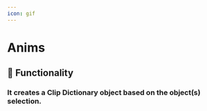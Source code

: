 ```yaml
---
icon: gif
---
```


# Anims

## 🔧 Functionality

### It creates a Clip Dictionary object based on the object(s) selection.



